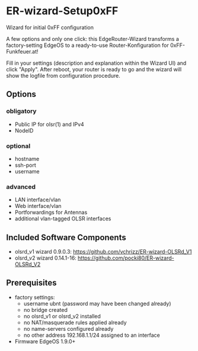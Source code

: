 # ER-wizard-Setup0xFF
Wizard for initial 0xFF configuration

A few options and only one click: this EdgeRouter-Wizard transforms a factory-setting EdgeOS to a ready-to-use Router-Konfiguration for 0xFF-Funkfeuer.at!

Fill in your settings (description and explanation within the Wizard UI) and click "Apply". After reboot, your router is ready to go and the wizard will show the logfile from configuration procedure.

## Options
### obligatory
* Public IP for olsr(1) and IPv4
* NodeID

### optional
* hostname
* ssh-port
* username

### advanced
* LAN interface/vlan
* Web interface/vlan
* Portforwardings for Antennas
* additional vlan-tagged OLSR interfaces

## Included Software Components
* olsrd_v1 wizard 0.9.0.3: https://github.com/vchrizz/ER-wizard-OLSRd_V1
* olsrd_v2 wizard 0.14.1-16: https://github.com/pocki80/ER-wizard-OLSRd_V2

## Prerequisites
* factory settings:
  * username ubnt (password may have been changed already)
  * no bridge created
  * no olsrd_v1 or olsrd_v2 installed
  * no NAT/masquerade rules applied already
  * no name-servers configured already
  * no other address 192.168.1.1/24 assigned to an interface
* Firmware EdgeOS 1.9.0+
